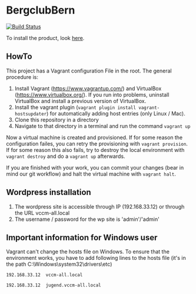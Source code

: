 # BergclubBern

[![Build Status](https://travis-ci.org/PSEBergclubBern/BergclubBern.svg?branch=master)](https://travis-ci.org/PSEBergclubBern/BergclubBern)

To install the product, look [here](INSTALL.md).

## HowTo

This project has a Vagrant configuration File in the root. The general procedure is:

1. Install Vagrant (https://www.vagrantup.com/) and VirtualBox (https://www.virtualbox.org/). If you run into problems,
   uninstall VirtualBox and install a previous version of VirtualBox. 
2. Install the vagrant plugin (`vagrant plugin install vagrant-hostsupdater`) for automatically adding host entries (only Linux / Mac).
3. Clone this repository in a directory
4. Navigate to that directory in a terminal and run the command `vagrant up`

Now a virtual machine is created and provisioned. If for some reason the configuration failes, you can retry the provisioning with `vagrant provision`. If for some reason this also fails, try to destroy the local environment with `vagrant destroy` and do a `vagrant up` afterwards.

If you are finished with your work, you can commit your changes (bear in mind our git workflow) and halt the virtual machine with `vagrant halt`.

## Wordpress installation
1. The wordpress site is accessible through IP (192.168.33.12) or through the URL vccm-all.local 
2. The username / password for the wp site is 'admin'/'admin'

## Important information for Windows user
Vagrant can't change the hosts file on Windows. To ensure that the environment works, you have to add following lines to the hosts file (it's in the path C:\Windows\system32\drivers\etc)

`192.168.33.12  vccm-all.local`

`192.168.33.12  jugend.vccm-all.local`
